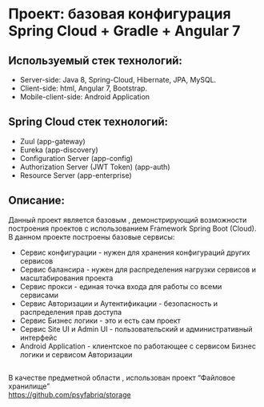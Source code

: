 Проект: базовая конфигурация Spring Cloud + Gradle + Angular 7
========================

## Используемый стек технологий:
- Server-side: Java 8, Spring-Cloud, Hibernate, JPA, MySQL.
- Client-side: html, Angular 7, Bootstrap.
- Mobile-client-side: Android Application

## Spring Cloud стек технологий:
- Zuul (app-gateway)
- Eureka (app-discovery)
- Configuration Server (app-config)
- Authorization Server (JWT Token) (app-auth)
- Resource Server (app-enterprise)

## Описание:
Данный проект является базовым , демонстрирующий возможности построения проектов с использованием Framework Spring Boot (Cloud). В данном проекте построены базовые сервисы:
- Сервис конфигурации - нужен для хранения конфигураций других сервисов
- Сервис балансира - нужен для распределения нагрузки сервисов и масштабирования проекта
- Сервис прокси - единая точка входа для работы со всеми сервисами
- Сервис Авторизации и Аутентификации - безопасность и распределения прав доступа
- Сервис Бизнес логики - это  и есть сам проект
- Сервис Site UI и Admin UI - пользовательский и административный интерфейс
- Android Application - клиентское по работающее с сервисом Бизнес логики и сервисом Авторизации
## 
В качестве предметной области , использован проект “Файловое хранилище”  
https://github.com/psyfabriq/storage 
